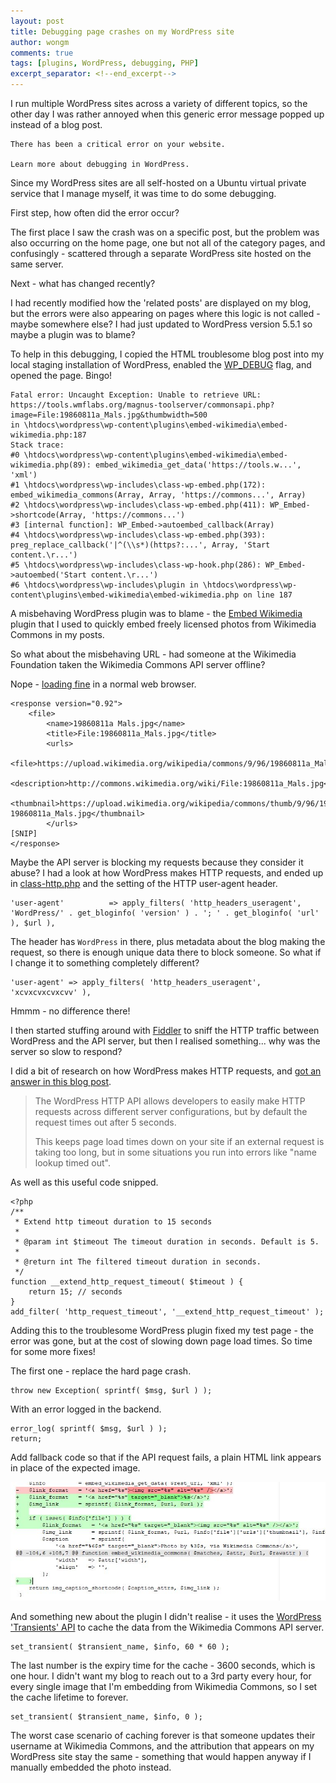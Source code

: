 ```yaml
---
layout: post
title: Debugging page crashes on my WordPress site
author: wongm
comments: true
tags: [plugins, WordPress, debugging, PHP]
excerpt_separator: <!--end_excerpt-->
---
```


I run multiple WordPress sites across a variety of different topics, so the other day I was rather annoyed when this generic error message popped up instead of a blog post.

	There has been a critical error on your website.
	
	Learn more about debugging in WordPress.

Since my WordPress sites are all self-hosted on a Ubuntu virtual private service that I manage myself, it was time to do some debugging.

<!--end_excerpt-->

First step, how often did the error occur? 

The first place I saw the crash was on a specific post, but the problem was also occurring on the home page, one but not all of the category pages, and confusingly - scattered through a separate WordPress site hosted on the same server.

Next - what has changed recently? 

I had recently modified how the 'related posts' are displayed on my blog, but the errors were also appearing on pages where this logic is not called - maybe somewhere else? I had just updated to WordPress version 5.5.1 so maybe a plugin was to blame?

To help in this debugging, I copied the HTML troublesome blog post into my local staging installation of WordPress, enabled the [WP_DEBUG](https://wordpress.org/support/article/debugging-in-wordpress/) flag, and opened the page. Bingo!

	Fatal error: Uncaught Exception: Unable to retrieve URL: https://tools.wmflabs.org/magnus-toolserver/commonsapi.php?image=File:19860811a_Mals.jpg&thumbwidth=500 
	in \htdocs\wordpress\wp-content\plugins\embed-wikimedia\embed-wikimedia.php:187 
	Stack trace: 
	#0 \htdocs\wordpress\wp-content\plugins\embed-wikimedia\embed-wikimedia.php(89): embed_wikimedia_get_data('https://tools.w...', 'xml') 
	#1 \htdocs\wordpress\wp-includes\class-wp-embed.php(172): embed_wikimedia_commons(Array, Array, 'https://commons...', Array) 
	#2 \htdocs\wordpress\wp-includes\class-wp-embed.php(411): WP_Embed->shortcode(Array, 'https://commons...') 
	#3 [internal function]: WP_Embed->autoembed_callback(Array) 
	#4 \htdocs\wordpress\wp-includes\class-wp-embed.php(393): preg_replace_callback('|^(\\s*)(https?:...', Array, 'Start content.\r...') 
	#5 \htdocs\wordpress\wp-includes\class-wp-hook.php(286): WP_Embed->autoembed('Start content.\r...') 
	#6 \htdocs\wordpress\wp-includes\plugin in \htdocs\wordpress\wp-content\plugins\embed-wikimedia\embed-wikimedia.php on line 187

A misbehaving WordPress plugin was to blame - the [Embed Wikimedia](https://wordpress.org/plugins/embed-wikimedia/)  plugin that I used to quickly embed freely licensed photos from Wikimedia Commons in my posts.

So what about the misbehaving URL - had someone at the Wikimedia Foundation taken the Wikimedia Commons API server offline?

Nope - [loading fine](https://tools.wmflabs.org/magnus-toolserver/commonsapi.php?image=File:19860811a_Mals.jpg&thumbwidth=500 ) in a normal web browser.

	<response version="0.92">
		<file>
			<name>19860811a Mals.jpg</name>
			<title>File:19860811a_Mals.jpg</title>
			<urls>
				<file>https://upload.wikimedia.org/wikipedia/commons/9/96/19860811a_Mals.jpg</file>
				<description>http://commons.wikimedia.org/wiki/File:19860811a_Mals.jpg</description>
				<thumbnail>https://upload.wikimedia.org/wikipedia/commons/thumb/9/96/19860811a_Mals.jpg/500px-19860811a_Mals.jpg</thumbnail>
			</urls>
	[SNIP]
	</response>

Maybe the API server is blocking my requests because they consider it abuse? I had a look at how WordPress makes HTTP requests, and ended up in [class-http.php](https://github.com/WordPress/WordPress/blob/master/wp-includes/class-http.php) and the setting of the HTTP user-agent header.

	'user-agent'          => apply_filters( 'http_headers_useragent', 'WordPress/' . get_bloginfo( 'version' ) . '; ' . get_bloginfo( 'url' ), $url ),

The header has `WordPress` in there, plus metadata about the blog making the request, so there is enough unique data there to block someone. So what  if I change it to something completely different?

	'user-agent' => apply_filters( 'http_headers_useragent', 'xcvxcvxcvxcvv' ),

Hmmm - no difference there!

I then started stuffing around with [Fiddler](https://www.telerik.com/download/fiddler) to sniff the HTTP traffic between WordPress and the API server, but then I realised something... why was the server so slow to respond?

I did a bit of research on how WordPress makes HTTP requests, and [got an answer in this blog post](https://refactored.co/blog/extending-wordpress-http-request-timeout-lengths).

> The WordPress HTTP API allows developers to easily make HTTP requests across different server configurations, but by default the request times out after 5 seconds. 
> 
> This keeps page load times down on your site if an external request is taking too long, but in some situations you run into errors like "name lookup timed out". 

As well as this useful code snipped.

	<?php
	/**
	 * Extend http timeout duration to 15 seconds
	 * 
	 * @param int $timeout The timeout duration in seconds. Default is 5.
	 *
	 * @return int The filtered timeout duration in seconds.
	 */
	function __extend_http_request_timeout( $timeout ) {
		return 15; // seconds
	}
	add_filter( 'http_request_timeout', '__extend_http_request_timeout' );

Adding this to the troublesome WordPress plugin fixed my test page - the error was gone, but at the cost of slowing down page load times. So time for some more fixes!

The first one - replace the hard page crash.

	throw new Exception( sprintf( $msg, $url ) );

With an error logged in the backend.

	error_log( sprintf( $msg, $url ) );
	return;

Add fallback code so that if the API request fails, a plain HTML link appears in place of the expected image.

![Fallback code for API failure](\images\Fallback-code-for-embed-wikimedia-on-api-failure.jpg)

And something new about the plugin I didn't realise - it uses the [WordPress 'Transients' API](https://developer.wordpress.org/apis/handbook/transients/) to cache the data from the Wikimedia Commons API server.

	set_transient( $transient_name, $info, 60 * 60 );

The last number is the expiry time for the cache - 3600 seconds, which is one hour. I didn't want my blog to reach out to a 3rd party every hour, for every single image that I'm embedding from Wikimedia Commons, so I set the cache lifetime to forever.

	set_transient( $transient_name, $info, 0 );

The worst case scenario of caching forever is that someone updates their username at Wikimedia Commons, and the attribution that appears on my WordPress site stay the same - something that would happen anyway if I manually embedded the photo instead.